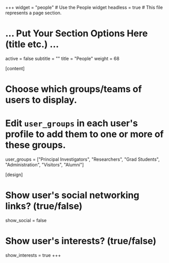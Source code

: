 +++
widget = "people"  # Use the People widget
headless = true  # This file represents a page section.

# ... Put Your Section Options Here (title etc.) ...
active = false
subtitle = ""
title = "People"
weight = 68

[content]
  # Choose which groups/teams of users to display.
  #   Edit `user_groups` in each user's profile to add them to one or more of these groups.
  user_groups = ["Principal Investigators",
                 "Researchers",
                 "Grad Students",
                 "Administration",
                 "Visitors",
                 "Alumni"]

[design]
  # Show user's social networking links? (true/false)
  show_social = false

  # Show user's interests? (true/false)
  show_interests = true
+++
